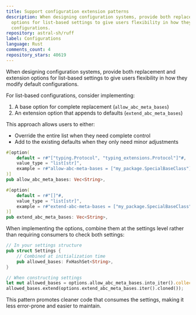 ```yaml
---
title: Support configuration extension patterns
description: When designing configuration systems, provide both replacement and extension
  options for list-based settings to give users flexibility in how they modify default
  configurations.
repository: astral-sh/ruff
label: Configurations
language: Rust
comments_count: 4
repository_stars: 40619
---
```


When designing configuration systems, provide both replacement and extension options for list-based settings to give users flexibility in how they modify default configurations.

For list-based configurations, consider implementing:
1. A base option for complete replacement (`allow_abc_meta_bases`)
2. An extension option that appends to defaults (`extend_abc_meta_bases`)

This approach allows users to either:
- Override the entire list when they need complete control
- Add to the existing defaults when they only need minor adjustments

```rust
#[option(
    default = r#"["typing.Protocol", "typing_extensions.Protocol"]"#,
    value_type = "list[str]",
    example = r#"allow-abc-meta-bases = ["my_package.SpecialBaseClass"]"#
)]
pub allow_abc_meta_bases: Vec<String>,

#[option(
    default = r#"[]"#,
    value_type = "list[str]", 
    example = r#"extend-abc-meta-bases = ["my_package.SpecialBaseClass"]"#
)]
pub extend_abc_meta_bases: Vec<String>,
```

When implementing the options, combine them at the settings level rather than requiring consumers to check both settings:

```rust
// In your settings structure
pub struct Settings {
    // Combined at initialization time
    pub allowed_bases: FxHashSet<String>,
}

// When constructing settings
let mut allowed_bases = options.allow_abc_meta_bases.into_iter().collect::<FxHashSet<_>>();
allowed_bases.extend(options.extend_abc_meta_bases.iter().cloned());
```

This pattern promotes cleaner code that consumes the settings, making it less error-prone and easier to maintain.